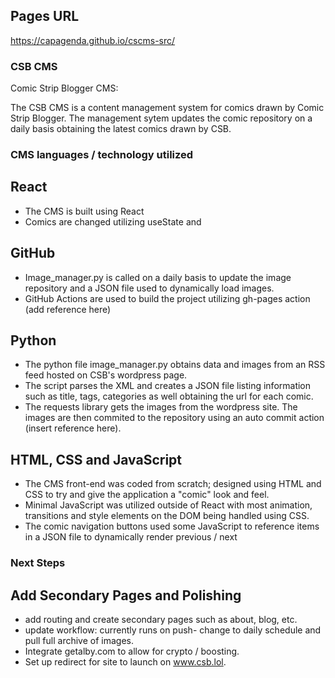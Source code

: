 ## Pages URL
<https://capagenda.github.io/cscms-src/>

### CSB CMS
Comic Strip Blogger CMS:

The CSB CMS is a content management system for comics drawn by Comic Strip Blogger. The management sytem updates the comic repository on a daily basis obtaining the latest comics drawn by CSB.

### CMS languages / technology utilized
## React
- The CMS is built using React
- Comics are changed utilizing useState and 
## GitHub
- Image_manager.py is called on a daily basis to update the image repository and a JSON file used to dynamically load images.
- GitHub Actions are used to build the project utilizing gh-pages action (add reference here)
## Python
- The python file image_manager.py obtains data and images from an RSS feed hosted on CSB's wordpress page.
- The script parses the XML and creates a JSON file listing information such as title, tags, categories as well obtaining the url for each comic.
- The requests library gets the images from the wordpress site. The images are then commited to the repository using an auto commit action (insert reference here).
## HTML, CSS and JavaScript
- The CMS front-end was coded from scratch; designed using HTML and CSS to try and give the application a "comic" look and feel. 
- Minimal JavaScript was utilized outside of React with most animation, transitions and style elements on the DOM being handled using CSS.
- The comic navigation buttons used some JavaScript to reference items in a JSON file to dynamically render previous / next

### Next Steps
## Add Secondary Pages and Polishing
- add routing and create secondary pages such as about, blog, etc.
- update workflow: currently runs on push- change to daily schedule and pull full archive of images.
- Integrate getalby.com to allow for crypto  / boosting.
- Set up redirect for site to launch on www.csb.lol.  

 